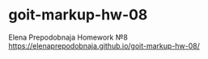 # goit-markup-hw-08
Elena Prepodobnaja Homework №8
https://elenaprepodobnaja.github.io/goit-markup-hw-08/
